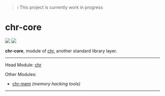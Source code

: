 > :information_source: This project is currently work in progress

# chr-core
[![](https://tokei.rs/b1/github/ChronesIO/chr?category=files)](https://github.com/ChronesIO/chr)
[![](https://tokei.rs/b1/github/ChronesIO/chr?category=code)](https://github.com/ChronesIO/chr)

**chr-core**, module of [chr](https://github.com/ChronesIO/chr), another standard library layer.

---
Head Module: [chr](https://github.com/ChronesIO/chr) 

Other Modules:
- [chr-mem](https://github.com/ChronesIO/chr-mem) *(memory hacking tools)*
---
